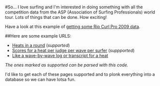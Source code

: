 #So...
I love surfing and I'm interested in doing something with all the competition data from the ASP (Association of Surfing Professionals) world tour. Lots of things that can be done. How exciting!

Have a look at this example of [getting some Rip Curl Pro 2009 data](http://github.com/DylanFM/asp-scores/blob/2f32b40f70d90ddbfcdab7de571ffdf090712419/example/get_first_three_rounds_of_bells_comp.rb).

##Here are some example URLS:
* [Heats in a round](http://www.beachbyte.com/live09/rcp09/mr1.asp) (_supported_)
* [Scores for a heat per judge per wave per surfer](http://www.beachbyte.com/live09/rcp09/mr1sc01.asp?rLingua=) (_suppported_)
* [Like a wave-by-wave log or transcript for a heat](http://www.beachbyte.com/live09/rcp09/mr1pf01.asp?rLingua=)

_The ones marked as supported can be parsed with this code._

I'd like to get each of these pages supported and to plonk everything into a database so we can have lotsa fun.
